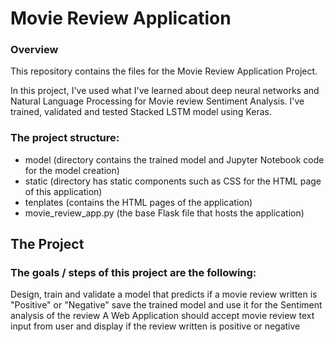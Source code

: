 # Movie Review Application

### Overview
This repository contains the files for the Movie Review Application Project.

In this project, I've used what I've learned about deep neural networks and Natural Language Processing for Movie review Sentiment Analysis. I've trained, validated and tested Stacked LSTM model using Keras.

### The project structure:

- model (directory contains the trained model and Jupyter Notebook code for the model creation)
- static (directory has static components such as CSS for the HTML page of this application)
- tenplates (contains the HTML pages of the application)
- movie_review_app.py (the base Flask file that hosts the application)

## The Project
### The goals / steps of this project are the following:

Design, train and validate a model that predicts if a movie review written is "Positive" or "Negative"
save the trained model and use it for the Sentiment analysis of the review
A Web Application should accept movie review text input from user and display if the review written is positive or negative

